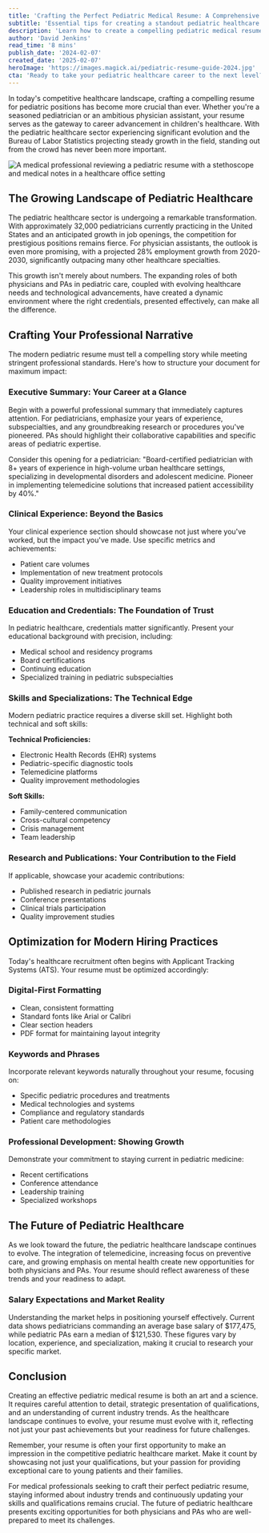 ```yaml
---
title: 'Crafting the Perfect Pediatric Medical Resume: A Comprehensive Guide for Physicians and PAs in 2024'
subtitle: 'Essential tips for creating a standout pediatric healthcare resume in 2024'
description: 'Learn how to create a compelling pediatric medical resume that stands out in 2024. This comprehensive guide covers essential elements from formatting to showcasing clinical experience, helping both physicians and PAs advance their careers in pediatric healthcare.'
author: 'David Jenkins'
read_time: '8 mins'
publish_date: '2024-02-07'
created_date: '2025-02-07'
heroImage: 'https://images.magick.ai/pediatric-resume-guide-2024.jpg'
cta: 'Ready to take your pediatric healthcare career to the next level? Follow us on LinkedIn for more expert insights, industry updates, and career advancement tips in pediatric medicine.'
---
```


In today's competitive healthcare landscape, crafting a compelling resume for pediatric positions has become more crucial than ever. Whether you're a seasoned pediatrician or an ambitious physician assistant, your resume serves as the gateway to career advancement in children's healthcare. With the pediatric healthcare sector experiencing significant evolution and the Bureau of Labor Statistics projecting steady growth in the field, standing out from the crowd has never been more important.

![A medical professional reviewing a pediatric resume with a stethoscope and medical notes in a healthcare office setting](https://i.magick.ai/PIXE/1738929549268_magick_img.webp)

## The Growing Landscape of Pediatric Healthcare

The pediatric healthcare sector is undergoing a remarkable transformation. With approximately 32,000 pediatricians currently practicing in the United States and an anticipated growth in job openings, the competition for prestigious positions remains fierce. For physician assistants, the outlook is even more promising, with a projected 28% employment growth from 2020-2030, significantly outpacing many other healthcare specialties.

This growth isn't merely about numbers. The expanding roles of both physicians and PAs in pediatric care, coupled with evolving healthcare needs and technological advancements, have created a dynamic environment where the right credentials, presented effectively, can make all the difference.

## Crafting Your Professional Narrative

The modern pediatric resume must tell a compelling story while meeting stringent professional standards. Here's how to structure your document for maximum impact:

### Executive Summary: Your Career at a Glance

Begin with a powerful professional summary that immediately captures attention. For pediatricians, emphasize your years of experience, subspecialties, and any groundbreaking research or procedures you've pioneered. PAs should highlight their collaborative capabilities and specific areas of pediatric expertise.

Consider this opening for a pediatrician:
"Board-certified pediatrician with 8+ years of experience in high-volume urban healthcare settings, specializing in developmental disorders and adolescent medicine. Pioneer in implementing telemedicine solutions that increased patient accessibility by 40%."

### Clinical Experience: Beyond the Basics

Your clinical experience section should showcase not just where you've worked, but the impact you've made. Use specific metrics and achievements:

- Patient care volumes
- Implementation of new treatment protocols
- Quality improvement initiatives
- Leadership roles in multidisciplinary teams

### Education and Credentials: The Foundation of Trust

In pediatric healthcare, credentials matter significantly. Present your educational background with precision, including:

- Medical school and residency programs
- Board certifications
- Continuing education
- Specialized training in pediatric subspecialties

### Skills and Specializations: The Technical Edge

Modern pediatric practice requires a diverse skill set. Highlight both technical and soft skills:

**Technical Proficiencies:**

- Electronic Health Records (EHR) systems
- Pediatric-specific diagnostic tools
- Telemedicine platforms
- Quality improvement methodologies

**Soft Skills:**

- Family-centered communication
- Cross-cultural competency
- Crisis management
- Team leadership

### Research and Publications: Your Contribution to the Field

If applicable, showcase your academic contributions:

- Published research in pediatric journals
- Conference presentations
- Clinical trials participation
- Quality improvement studies

## Optimization for Modern Hiring Practices

Today's healthcare recruitment often begins with Applicant Tracking Systems (ATS). Your resume must be optimized accordingly:

### Digital-First Formatting

- Clean, consistent formatting
- Standard fonts like Arial or Calibri
- Clear section headers
- PDF format for maintaining layout integrity

### Keywords and Phrases

Incorporate relevant keywords naturally throughout your resume, focusing on:

- Specific pediatric procedures and treatments
- Medical technologies and systems
- Compliance and regulatory standards
- Patient care methodologies

### Professional Development: Showing Growth

Demonstrate your commitment to staying current in pediatric medicine:

- Recent certifications
- Conference attendance
- Leadership training
- Specialized workshops

## The Future of Pediatric Healthcare

As we look toward the future, the pediatric healthcare landscape continues to evolve. The integration of telemedicine, increasing focus on preventive care, and growing emphasis on mental health create new opportunities for both physicians and PAs. Your resume should reflect awareness of these trends and your readiness to adapt.

### Salary Expectations and Market Reality

Understanding the market helps in positioning yourself effectively. Current data shows pediatricians commanding an average base salary of $177,475, while pediatric PAs earn a median of $121,530. These figures vary by location, experience, and specialization, making it crucial to research your specific market.

## Conclusion

Creating an effective pediatric medical resume is both an art and a science. It requires careful attention to detail, strategic presentation of qualifications, and an understanding of current industry trends. As the healthcare landscape continues to evolve, your resume must evolve with it, reflecting not just your past achievements but your readiness for future challenges.

Remember, your resume is often your first opportunity to make an impression in the competitive pediatric healthcare market. Make it count by showcasing not just your qualifications, but your passion for providing exceptional care to young patients and their families.

For medical professionals seeking to craft their perfect pediatric resume, staying informed about industry trends and continuously updating your skills and qualifications remains crucial. The future of pediatric healthcare presents exciting opportunities for both physicians and PAs who are well-prepared to meet its challenges.